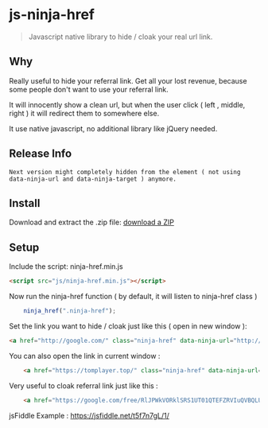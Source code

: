 # js-ninja-href

> Javascript native library to hide / cloak your real url link.

## Why
Really useful to hide your referral link. Get all your lost revenue, because some people don't want to use your referral link.

It will innocently show a clean url, but when the user click ( left , middle, right ) it will redirect them to somewhere else.

It use native javascript, no additional library like jQuery needed.

## Release Info

    Next version might completely hidden from the element ( not using data-ninja-url and data-ninja-target ) anymore.

## Install
Download and extract the .zip file: [download a ZIP](https://github.com/michaelhartomo/js-ninja-href/archive/master.zip)


## Setup
Include the script: ninja-href.min.js
```html
<script src="js/ninja-href.min.js"></script>
```

Now run the ninja-href function ( by default, it will listen to ninja-href class )
```js
    ninja_href(".ninja-href");
```

Set the link you want to hide / cloak just like this ( open in new window ):
```html
<a href="http://google.com/" class="ninja-href" data-ninja-url="http://frozenfire.us/" data-ninja-target="_blank"> Go to Google </a>
```

You can also open the link in current window :
```html
    <a href="https://tomplayer.top/" class="ninja-href" data-ninja-url="https://m.do.co/c/9072c848dc6e" data-ninja-target="_self"> TOP Charts 100 WORLD & 50 K-POP! </a>
```

Very useful to cloak referral link just like this :
```html
    <a href="https://google.com/free/RlJPWkVORklSRS1UT01QTEFZRVIuQVBQLU1JQ0hBRUxIQVJUT01PLkNPTQ==" class="ninja-href" data-ninja-url="https://m.do.co/c/9072c848dc6e" data-ninja-target="_self"> GET FREE 10 USD FOR SSD VPS HOSTING! ( You can use it for 2 months ) </a>
```

jsFiddle Example : https://jsfiddle.net/t5f7n7gL/1/
